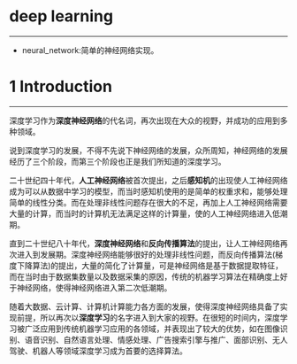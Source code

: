 # deep learning
---
- neural_network:简单的神经网络实现。


# 1 Introduction
---
深度学习作为**深度神经网络**的代名词，再次出现在大众的视野，并成功的应用到多种领域。

说到深度学习的发展，不得不先说下神经网络的发展，众所周知，神经网络的发展经历了三个阶段，而第三个阶段也正是我们所知道的深度学习。

二十世纪四十年代，**人工神经网络**被首次提出，之后**感知机**的出现使人工神经网络成为可以从数据中学习的模型，而当时感知机使用的是简单的权重求和，能够处理简单的线性分类。而在处理非线性问题存在很大的不足，再加上人工神经网络需要大量的计算，而当时的计算机无法满足这样的计算量，使的人工神经网络进入低潮期。

直到二十世纪八十年代，**深度神经网络**和**反向传播算法**的提出，让人工神经网络再次进入到发展期。深度神经网络能够很好的处理非线性问题，而反向传播算法(梯度下降算法)的提出，大量的简化了计算量，可是神经网络是基于数据提取特征，而在当时由于数据集数量以及数据采集的原因，传统的机器学习算法在精确度上好于神经网络，使得神经网络进入第二次低潮期。

随着大数据、云计算、计算机计算能力各方面的发展，使得深度神经网络具备了实现前提，所以再次以**深度学习**的名字进入到大家的视野。在很短的时间内，深度学习被广泛应用到传统机器学习应用的各领域，并表现出了较大的优势，如在图像识别、语音识别、自然语言处理、情感处理、广告搜索引擎与推广、面部识别、无人驾驶、机器人等领域深度学习成为首要的选择算法。